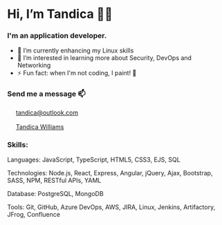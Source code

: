 # Hi, I’m Tandica 👋🏽

### I'm an application developer.

- 🌱 I’m currently enhancing my Linux skills
- 👀 I’m interested in learning more about Security, DevOps and Networking
- ⚡ Fun fact: when I'm not coding, I paint! 🎨

### Send me a message 📫

<img src="https://cdn4.iconfinder.com/data/icons/miu-black-social-2/60/mail-512.png" width="16px"/> tandica@outlook.com

<img src="https://cdn.jsdelivr.net/npm/simple-icons@v3/icons/linkedin.svg" width="16px"/> [Tandica Williams](https://www.linkedin.com/in/tandica-williams-99a7b61b5/)

### Skills:
Languages: JavaScript, TypeScript, HTML5, CSS3, EJS, SQL

Technologies: Node.js, React, Express, Angular, jQuery, Ajax, Bootstrap, SASS, NPM, RESTful APIs, YAML

Database: PostgreSQL, MongoDB

Tools: Git, GitHub, Azure DevOps, AWS, JIRA, Linux, Jenkins, Artifactory, JFrog, Confluence
<!---
tandica/tandica is a ✨ special ✨ repository because its `README.md` (this file) appears on your GitHub profile.
You can click the Preview link to take a look at your changes.
--->
